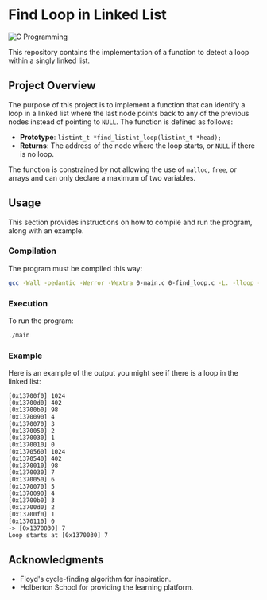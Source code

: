 # Find Loop in Linked List

![C Programming](https://img.shields.io/badge/C-Programming-red.svg)


This repository contains the implementation of a function to detect a loop within a singly linked list.

## Project Overview

The purpose of this project is to implement a function that can identify a loop in a linked list where the last node points back to any of the previous nodes instead of pointing to `NULL`. The function is defined as follows:

- **Prototype**: `listint_t *find_listint_loop(listint_t *head);`
- **Returns**: The address of the node where the loop starts, or `NULL` if there is no loop.

The function is constrained by not allowing the use of `malloc`, `free`, or arrays and can only declare a maximum of two variables.

## Usage

This section provides instructions on how to compile and run the program, along with an example.

### Compilation

The program must be compiled this way:

```bash
gcc -Wall -pedantic -Werror -Wextra 0-main.c 0-find_loop.c -L. -lloop -o main
```

### Execution

To run the program:

```bash
./main
```

### Example

Here is an example of the output you might see if there is a loop in the linked list:

```
[0x13700f0] 1024
[0x13700d0] 402
[0x13700b0] 98
[0x1370090] 4
[0x1370070] 3
[0x1370050] 2
[0x1370030] 1
[0x1370010] 0
[0x1370560] 1024
[0x1370540] 402
[0x1370010] 98
[0x1370030] 7
[0x1370050] 6
[0x1370070] 5
[0x1370090] 4
[0x13700b0] 3
[0x13700d0] 2
[0x13700f0] 1
[0x1370110] 0
-> [0x1370030] 7
Loop starts at [0x1370030] 7
```

## Acknowledgments

- Floyd's cycle-finding algorithm for inspiration.
- Holberton School for providing the learning platform.
